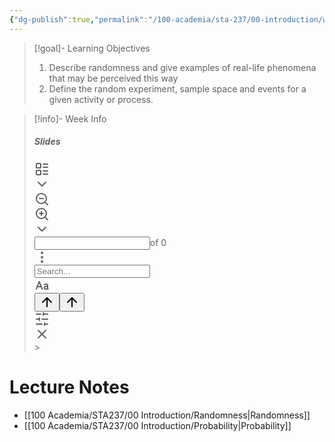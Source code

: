 ```yaml
---
{"dg-publish":true,"permalink":"/100-academia/sta-237/00-introduction/week-1-course-introduction-outcomes-events-and-probabilities/","tags":["university","#lecture","#note"],"created":"2024-09-05T10:08:00.000-04:00","updated":"2024-10-09T01:36:18.314-04:00"}
---
```



> [!goal]- Learning Objectives
>
> 1. Describe randomness and give examples of real-life phenomena that may be perceived this way
> 2. Define the random experiment, sample space and events for a given activity or process.

> [!info]- Week Info
>
> ##### Slides
>
> <span><span><span alt="W1-1.pdf" src="100 Academia/STA237/Files/W1-1.pdf" class="internal-embed pdf-embed is-loaded node-insert-event"><div class="pdf-toolbar"><div class="pdf-toolbar-left"><div class="clickable-icon" aria-label="Toggle sidebar"><svg xmlns="http://www.w3.org/2000/svg" width="24" height="24" viewBox="0 0 24 24" fill="none" stroke="currentColor" stroke-width="2" stroke-linecap="round" stroke-linejoin="round" class="svg-icon lucide-layout-list"><rect x="3" y="3" width="7" height="7" rx="1"></rect><rect x="3" y="14" width="7" height="7" rx="1"></rect><path d="M14 4h7"></path><path d="M14 9h7"></path><path d="M14 15h7"></path><path d="M14 20h7"></path></svg></div><div class="clickable-icon" aria-label="Sidebar options"><svg xmlns="http://www.w3.org/2000/svg" width="24" height="24" viewBox="0 0 24 24" fill="none" stroke="currentColor" stroke-width="2" stroke-linecap="round" stroke-linejoin="round" class="svg-icon lucide-chevron-down"><path d="m6 9 6 6 6-6"></path></svg></div><div class="pdf-toolbar-spacer"></div><div class="clickable-icon" aria-label="Zoom out"><svg xmlns="http://www.w3.org/2000/svg" width="24" height="24" viewBox="0 0 24 24" fill="none" stroke="currentColor" stroke-width="2" stroke-linecap="round" stroke-linejoin="round" class="svg-icon lucide-zoom-out"><circle cx="11" cy="11" r="8"></circle><line x1="21" y1="21" x2="16.65" y2="16.65"></line><line x1="8" y1="11" x2="14" y2="11"></line></svg></div><div class="pdf-toolbar-divider"></div><div class="clickable-icon" aria-label="Zoom in"><svg xmlns="http://www.w3.org/2000/svg" width="24" height="24" viewBox="0 0 24 24" fill="none" stroke="currentColor" stroke-width="2" stroke-linecap="round" stroke-linejoin="round" class="svg-icon lucide-zoom-in"><circle cx="11" cy="11" r="8"></circle><line x1="21" y1="21" x2="16.65" y2="16.65"></line><line x1="11" y1="8" x2="11" y2="14"></line><line x1="8" y1="11" x2="14" y2="11"></line></svg></div><div class="clickable-icon" aria-label="Display options"><svg xmlns="http://www.w3.org/2000/svg" width="24" height="24" viewBox="0 0 24 24" fill="none" stroke="currentColor" stroke-width="2" stroke-linecap="round" stroke-linejoin="round" class="svg-icon lucide-chevron-down"><path d="m6 9 6 6 6-6"></path></svg></div><div class="pdf-toolbar-spacer"></div><input class="pdf-page-input" type="number" max="0"><span class="pdf-page-numbers">of 0</span></div><div class="pdf-toolbar-right"><div class="pdf-toolbar-spacer"></div><div class="clickable-icon" aria-label="Open"><svg xmlns="http://www.w3.org/2000/svg" width="24" height="24" viewBox="0 0 24 24" fill="none" stroke="currentColor" stroke-width="2" stroke-linecap="round" stroke-linejoin="round" class="svg-icon lucide-more-vertical"><circle cx="12" cy="12" r="1"></circle><circle cx="12" cy="5" r="1"></circle><circle cx="12" cy="19" r="1"></circle></svg></div></div></div><div class="pdf-container"><div class="pdf-content-container node-insert-event"><div class="pdf-viewer-container node-insert-event" style="position: absolute;"><div class="pdf-viewer removePageBorders"></div></div><div class="pdf-sidebar-container"><div class="pdf-sidebar-content-wrapper"><div class="pdf-sidebar-content"><div class="pdf-thumbnail-view"></div><div class="pdf-outline-view hidden"></div></div></div><div class="pdf-sidebar-resizer"></div></div><div class="pdf-findbar pdf-toolbar mod-hidden"><div class="pdf-search-wrapper"><div class="pdf-findbar-message" aria-live="polite"><span class="pdf-toolbar-label pdf-find-results-count"></span></div><div class="search-input-container global-search-input-container"><input enterkeyhint="search" type="search" spellcheck="false" placeholder="Search..."><div class="search-input-clear-button" aria-label="Clear search"></div><div class="input-right-decorator clickable-icon" aria-label="Match case"><svg xmlns="http://www.w3.org/2000/svg" width="24" height="24" viewBox="0 0 24 24" fill="none" stroke="currentColor" stroke-width="2" stroke-linecap="round" stroke-linejoin="round" class="svg-icon uppercase-lowercase-a"><path d="M10.5 14L4.5 14"></path><path d="M12.5 18L7.5 6"></path><path d="M3 18L7.5 6"></path><path d="M15.9526 10.8322C15.9526 10.8322 16.6259 10 18.3832 10C20.1406 9.99999 20.9986 11.0587 20.9986 11.9682V16.7018C20.9986 17.1624 21.2815 17.7461 21.7151 18"></path><path d="M20.7151 13.5C18.7151 13.5 15.7151 14.2837 15.7151 16C15.7151 17.7163 17.5908 18.2909 18.7151 18C19.5635 17.7804 20.5265 17.3116 20.889 16.6199"></path></svg></div></div><button class="pdf-toolbar-button" aria-label="⌘ ⇧ G" data-tooltip-position="top"><svg xmlns="http://www.w3.org/2000/svg" width="24" height="24" viewBox="0 0 24 24" fill="none" stroke="currentColor" stroke-width="2" stroke-linecap="round" stroke-linejoin="round" class="svg-icon lucide-arrow-up"><path d="m5 12 7-7 7 7"></path><path d="M12 19V5"></path></svg></button><button class="pdf-toolbar-button" aria-label="⌘ G" data-tooltip-position="top"><svg xmlns="http://www.w3.org/2000/svg" width="24" height="24" viewBox="0 0 24 24" fill="none" stroke="currentColor" stroke-width="2" stroke-linecap="round" stroke-linejoin="round" class="svg-icon lucide-arrow-up"><path d="m5 12 7-7 7 7"></path><path d="M12 19V5"></path></svg></button><div class="clickable-icon pdf-findbar-settings-btn" aria-label="Search settings"><svg xmlns="http://www.w3.org/2000/svg" width="24" height="24" viewBox="0 0 24 24" fill="none" stroke="currentColor" stroke-width="2" stroke-linecap="round" stroke-linejoin="round" class="svg-icon lucide-sliders-horizontal"><line x1="21" y1="4" x2="14" y2="4"></line><line x1="10" y1="4" x2="3" y2="4"></line><line x1="21" y1="12" x2="12" y2="12"></line><line x1="8" y1="12" x2="3" y2="12"></line><line x1="21" y1="20" x2="16" y2="20"></line><line x1="12" y1="20" x2="3" y2="20"></line><line x1="14" y1="2" x2="14" y2="6"></line><line x1="8" y1="10" x2="8" y2="14"></line><line x1="16" y1="18" x2="16" y2="22"></line></svg></div><div class="pdf-toolbar-divider"></div><div class="clickable-icon" aria-label="Close"><svg xmlns="http://www.w3.org/2000/svg" width="24" height="24" viewBox="0 0 24 24" fill="none" stroke="currentColor" stroke-width="2" stroke-linecap="round" stroke-linejoin="round" class="svg-icon lucide-x"><path d="M18 6 6 18"></path><path d="m6 6 12 12"></path></svg></div></div></div></div></div></span></span></span> > 

# Lecture Notes

-   [[100 Academia/STA237/00 Introduction/Randomness\|Randomness]]
-   [[100 Academia/STA237/00 Introduction/Probability\|Probability]]
